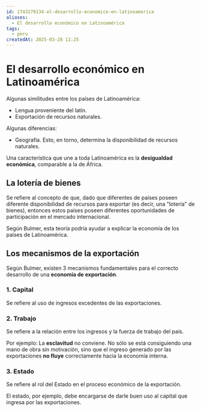 ```yaml
---
id: 1743179134-el-desarrollo-economico-en-latinoamerica
aliases:
  - El desarrollo económico en Latinoamérica
tags:
  - peru
createdAt: 2025-03-28 11:25
---
```


# El desarrollo económico en Latinoamérica

Algunas similitudes entre los países de Latinoamérica:

- Lengua proveniente del latín.
- Exportación de recursos naturales.

Algunas diferencias:

- Geografía. Esto, en torno, determina la disponibilidad de recursos naturales.

Una característica que une a toda Latinoamérica es la **desigualdad económica**, comparable a la de África.

## La lotería de bienes

Se refiere al concepto de que, dado que diferentes de países poseen diferente disponibilidad de recursos para exportar (es decir, una "lotería" de bienes), entonces estos países poseen diferentes oportunidades de participación en el mercado internacional.

Según Bulmer, esta teoría podría ayudar a explicar la economía de los países de Latinoamérica.

## Los mecanismos de la exportación

Según Bulmer, existen 3 mecanismos fundamentales para el correcto desarrollo de una **economía de exportación**.

### 1. Capital

Se refiere al uso de ingresos excedentes de las exportaciones.

### 2. Trabajo

Se refiere a la relación entre los ingresos y la fuerza de trabajo del país.

Por ejemplo: La **esclavitud** no conviene. No sólo se está consiguiendo una mano de obra sin motivación, sino que el ingreso generado por las exportaciones **no fluye** correctamente hacia la economía interna.

### 3. Estado

Se refiere al rol del Estado en el proceso económico de la exportación.

El estado, por ejemplo, debe encargarse de darle buen uso al capital que ingresa por las exportaciones.
